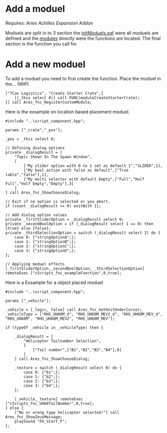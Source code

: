 # Add a moduel
_Requires: Aries Achilles Expansion Addon_

Moduels are split in to 3 section the [initModuels.sqf](https://github.com/7Cav/cScripts/blob/master/cScripts/CavFnc/functions/init/fn_initModules.sqf) were all moduels are defined and the [modules](https://github.com/7Cav/cScripts/tree/master/cScripts/CavFnc/functions/modules) directly were the functions are located. The final section is the function you call for.

# Add a new moduel
To add a moduel you need to first create the function. Place the moduel in the... (WIP) 


```
["7Cav Logistics", "Create Starter Crate",{
    [(_this select 0)] call FUNC(moduleCreateStarterCrate);
}] call Ares_fnc_RegisterCustomModule;
```


Here is the exsample on location based placement moduel.
```
#include "..\script_component.hpp";

params ["_crate","_pos"];

_pos = _this select 0; 

// Defining dialog options
private _dialogResult = [
    "Topic Shown In The Spawn Window",
    [
        ["My slider option with 0 to 1 set as default 1","SLIDER",1], 
        ["My bool action with false as default",["True lable","false"],1],
        ["My multi selector with default Empty",["Full","Half Full","Half Empty","Empty"],3]
    ]
] call Ares_fnc_ShowChooseDialog;

// Exit if no option is selected or you abort.
if (count _dialogResult == 0) exitWith {};

// Add dialog option values
private _firstSliderOption = _dialogResult select 0;
private _secondBoolOption = if (_dialogResult select 1 == 0) then {true} else {false};
private _thirdSelectionOption = switch (_dialogResult select 2) do {
    case 0: {"stringOptionA";};
    case 1: {"stringOptionB";};
    case 2: {"stringOptionC";};
    case 3: {"stringOptionD";};
};

// Applying moduel effects
[_firstSliderOption,_secondBoolOption, _thirdSelectionOption] remoteExec ["cScripts_fnc_exampleFunction",0,true];
```

Here is a Exsample for a object placed moduel
```
#include "..\script_component.hpp";

params ["_vehicle"];

_vehicle = [_logic, false] call Ares_fnc_GetUnitUnderCursor;
_vehicleType = ["RHS_UH60M_d", "RHS_UH60M_MEV2_d", "RHS_UH60M_MEV_d", "RHS_UH60M", "RHS_UH60M_MEV2", "RHS_UH60M_MEV"];

if (typeOf _vehicle in _vehicleType) then {

    _dialogResult = [
        "Helicopter Tailnumber Selection",
        [
            ["Tail number",["B1","B2","B3","B4"],0]
        ]
    ] call Ares_fnc_ShowChooseDialog;

    _texture = switch (_dialogResult select 0) do {
        case 0: {"b1";};
        case 1: {"b2";};
        case 2: {"b3";};
        case 3: {"b4";};
    };

    [_vehicle,_texture] remoteExec ["cScripts_fnc_UH60TailNumber",0,true];
} else {
    ["No or wrong type helicopter selected!"] call Ares_fnc_ShowZeusMessage;
    playSound "FD_Start_F";
};
```